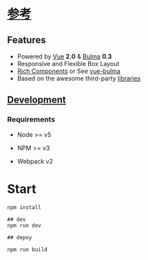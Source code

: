 
# [参考](https://admin.vuebulma.com)

## Features

* Powered by [Vue][] **2.0** & [Bulma][] **0.3**
* Responsive and Flexible Box Layout
* [Rich Components](doc/components.md) or See [vue-bulma][]
* Based on the awesome third-party [libraries](doc/dependencies.md)


## [Development](doc/development.md)


### Requirements

  * Node >= v5

  * NPM >= v3

  * Webpack v2


[Live Demo]: https://admin.vuebulma.com/
[Fangdun Cai]: https://twitter.com/_fundon
[Vue]: http://vuejs.org
[Bulma]: http://bulma.io
[Vue-bulma]: https://github.com/vue-bulma


# Start 
```shell
npm install 

## dev
npm run dev 

## depoy

npm run build

```